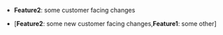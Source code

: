 - **Feature2**: some customer facing changes



- [**Feature2**: some new customer facing changes,**Feature1**: some other]

